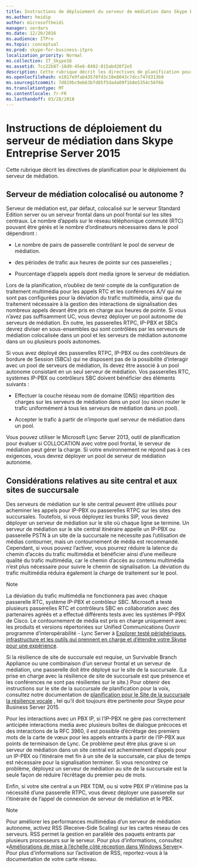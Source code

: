 ```yaml
---
title: Instructions de déploiement du serveur de médiation dans Skype Entreprise Server 2015
ms.author: heidip
author: microsoftheidi
manager: serdars
ms.date: 12/20/2016
ms.audience: ITPro
ms.topic: conceptual
ms.prod: skype-for-business-itpro
localization_priority: Normal
ms.collection: IT_Skype16
ms.assetid: 7cc22b87-18d9-45e6-8402-015abd20f2e5
description: Cette rubrique décrit les directives de planification pour le déploiement du serveur de médiation.
ms.openlocfilehash: e1017e9fab43578fd3c10e8043c7dcc747d313b9
ms.sourcegitcommit: 7d819bc9eb63bfd85f5dada09f1b8e5354c56f6b
ms.translationtype: MT
ms.contentlocale: fr-FR
ms.lasthandoff: 03/28/2018
---
```

# <a name="deployment-guidelines-for-mediation-server-in-skype-for-business-server-2015"></a>Instructions de déploiement du serveur de médiation dans Skype Entreprise Server 2015
 
Cette rubrique décrit les directives de planification pour le déploiement du serveur de médiation.
  
## <a name="collocated-or-stand-alone-mediation-server"></a>Serveur de médiation colocalisé ou autonome ?

Serveur de médiation est, par défaut, colocalisé sur le serveur Standard Edition server ou un serveur frontal dans un pool frontal sur les sites centraux. Le nombre d’appels sur le réseau téléphonique commuté (RTC) pouvant être gérés et le nombre d’ordinateurs nécessaires dans le pool dépendront :
  
- Le nombre de pairs de passerelle contrôlant le pool de serveur de médiation.
    
- des périodes de trafic aux heures de pointe sur ces passerelles ;
    
- Pourcentage d’appels appels dont media ignore le serveur de médiation.
    
Lors de la planification, n’oubliez de tenir compte de la configuration de traitement multimédia pour les appels RTC et les conférences A/V qui ne sont pas configurées pour la déviation du trafic multimédia, ainsi que du traitement nécessaire à la gestion des interactions de signalisation des nombreux appels devant être pris en charge aux heures de pointe. Si vous n’avez pas suffisamment UC, vous devrez déployer un pool autonome de serveurs de médiation. En outre, les passerelles RTPC, IP-PBX et SBCs devrez diviser en sous-ensembles qui sont contrôlées par les serveurs de médiation colocalisée dans un pool et les serveurs de médiation autonome dans un ou plusieurs pools autonomes.
  
Si vous avez déployé des passerelles RTPC, IP-PBX ou des contrôleurs de bordure de Session (SBCs) qui ne disposent pas de la possibilité d’interagir avec un pool de serveurs de médiation, ils devez être associé à un pool autonome consistant en un seul serveur de médiation. Vos passerelles RTC, systèmes IP-PBX ou contrôleurs SBC doivent bénéficier des éléments suivants :
  
- Effectuer la couche réseau nom de domaine (DNS) répartition des charges sur les serveurs de médiation dans un pool (ou sinon router le trafic uniformément à tous les serveurs de médiation dans un pool).
    
- Accepter le trafic à partir de n’importe quel serveur de médiation dans un pool.
    
Vous pouvez utiliser le Microsoft Lync Server 2013, outil de planification pour évaluer si COLLOCATION avec votre pool frontal, le serveur de médiation peut gérer la charge. Si votre environnement ne répond pas à ces exigences, vous devrez déployer un pool de serveur de médiation autonome.
  
## <a name="central-site-and-branch-site-considerations"></a>Considérations relatives au site central et aux sites de succursale

 Des serveurs de médiation sur le site central peuvent être utilisés pour acheminer les appels pour IP-PBX ou passerelles RTPC sur les sites des succursales. Toutefois, si vous déployez les trunks SIP, vous devez déployer un serveur de médiation sur le site où chaque ligne se termine. Un serveur de médiation sur le site central itinéraire appelle un IP-PBX ou passerelle PSTN à un site de la succursale ne nécessite pas l’utilisation de médias contourner, mais un contournement de média est recommandé. Cependant, si vous pouvez l’activer, vous pourrez réduire la latence du chemin d’accès du trafic multimédia et bénéficier ainsi d’une meilleure qualité du trafic multimédia, car le chemin d’accès au contenu multimédia n’est plus nécessaire pour suivre le chemin de signalisation. La déviation du trafic multimédia réduira également la charge de traitement sur le pool.
  
> [!NOTE]
> La déviation du trafic multimédia ne fonctionnera pas avec chaque passerelle RTC, système IP-PBX et contrôleur SBC. Microsoft a testé plusieurs passerelles RTC et contrôleurs SBC en collaboration avec des partenaires agréés et a effectué différents tests avec les systèmes IP-PBX de Cisco. Le contournement de média est pris en charge uniquement avec les produits et versions répertoriées sur Unified Communications Ouvrir programme d’interopérabilité - Lync Server à [Explorer testé périphériques, infrastructure et les outils qui prennent en charge et d’étendre votre Skype pour une expérience](http://partnersolutions.skypeforbusiness.com/solutionscatalog). 
  
Si la résilience de site de succursale est requise, un Survivable Branch Appliance ou une combinaison d’un serveur frontal et un serveur de médiation, une passerelle doit être déployé sur le site de la succursale. (La prise en charge avec la résilience de site de succursale est que présence et les conférences ne sont pas résilientes sur le site.) Pour obtenir des instructions sur le site de la succursale de planification pour la voix, consultez notre documentation de [planification pour le Site de la succursale la résilience vocale](https://technet.microsoft.com/en-us/library/gg398477%28v=ocs.15%29.aspx) , tel qu’il doit toujours être pertinente pour Skype pour Business Server 2015.
  
Pour les interactions avec un PBX IP, si l’IP-PBX ne gère pas correctement anticipée interactions media avec plusieurs boîtes de dialogue précoces et des interactions de la RFC 3960, il est possible d’écrêtage des premiers mots de la carte de vœux pour les appels entrants à partir de l’IP-PBX aux points de terminaison de Lync. Ce problème peut être plus grave si un serveur de médiation dans un site central est acheminement d’appels pour un IP-PBX où l’itinéraire met fin à un site de la succursale, car plus de temps est nécessaire pour la signalisation terminer. Si vous rencontrez ce problème, déployez un serveur de médiation au site de la succursale est la seule façon de réduire l’écrêtage du premier peu de mots.
  
Enfin, si votre site central a un PBX TDM, ou si votre PBX IP n’élimine pas la nécessité d’une passerelle RTPC, vous devez déployer une passerelle sur l’itinéraire de l’appel de connexion de serveur de médiation et le PBX.
  
> [!NOTE]
> Pour améliorer les performances multimédias d’un serveur de médiation autonome, activez RSS (Receive-Side Scaling) sur les cartes réseau de ces serveurs. RSS permet la gestion en parallèle des paquets entrants par plusieurs processeurs sur le serveur. Pour plus d’informations, consultez «[Améliorations de mise à l’échelle côté réception dans Windows Server](https://go.microsoft.com/fwlink/p/?LinkId=268731)». Pour plus d’informations sur l’activation de RSS, reportez-vous à la documentation de votre carte réseau. 
  

